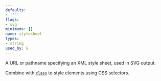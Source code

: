 ```yaml
---
defaults:
- '""'
flags:
- svg
minimums: []
name: stylesheet
types:
- string
used_by: G
---
```

A URL or pathname specifying an XML style sheet, used in SVG output.

Combine with [`class`](#d:class) to style elements using CSS selectors.

